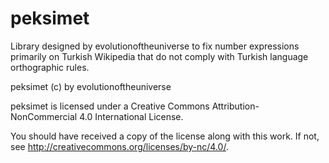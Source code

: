 # peksimet
Library designed by evolutionoftheuniverse to fix number expressions primarily on Turkish Wikipedia that do not comply with Turkish language orthographic rules.

peksimet (c) by evolutionoftheuniverse

peksimet is licensed under a
Creative Commons Attribution-NonCommercial 4.0 International License.

You should have received a copy of the license along with this
work. If not, see <http://creativecommons.org/licenses/by-nc/4.0/>.
